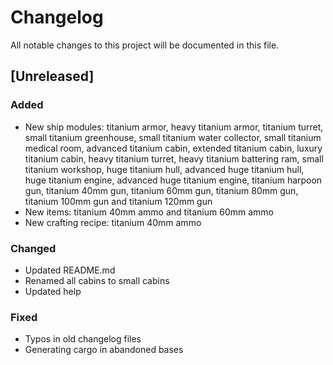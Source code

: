 # Changelog
All notable changes to this project will be documented in this file.

## [Unreleased]

### Added
- New ship modules: titanium armor, heavy titanium armor, titanium turret,
  small titanium greenhouse, small titanium water collector, small titanium
  medical room, advanced titanium cabin, extended titanium cabin, luxury
  titanium cabin, heavy titanium turret, heavy titanium battering ram, small
  titanium workshop, huge titanium hull, advanced huge titanium hull, huge
  titanium engine, advanced huge titanium engine, titanium harpoon gun,
  titanium 40mm gun, titanium 60mm gun, titanium 80mm gun, titanium 100mm gun
  and titanium 120mm gun
- New items: titanium 40mm ammo and titanium 60mm ammo
- New crafting recipe: titanium 40mm ammo

### Changed
- Updated README.md
- Renamed all cabins to small cabins
- Updated help

### Fixed
- Typos in old changelog files
- Generating cargo in abandoned bases
